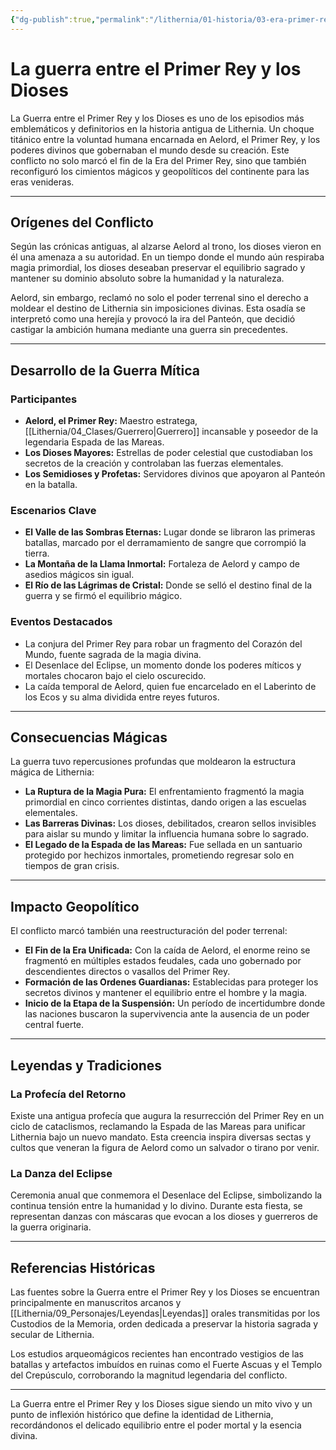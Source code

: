 ```yaml
---
{"dg-publish":true,"permalink":"/lithernia/01-historia/03-era-primer-rey/la-guerra-entre-el-primer-rey-y-los-dioses/","title":"La guerra entre el Primer Rey y los Dioses","tags":["lithernia","evento-historico","guerra","mitologia","era-del-primer-rey"]}
---
```


# La guerra entre el Primer Rey y los Dioses

La Guerra entre el Primer Rey y los Dioses es uno de los episodios más emblemáticos y definitorios en la historia antigua de Lithernia. Un choque titánico entre la voluntad humana encarnada en Aelord, el Primer Rey, y los poderes divinos que gobernaban el mundo desde su creación. Este conflicto no solo marcó el fin de la Era del Primer Rey, sino que también reconfiguró los cimientos mágicos y geopolíticos del continente para las eras venideras.

---

## Orígenes del Conflicto

Según las crónicas antiguas, al alzarse Aelord al trono, los dioses vieron en él una amenaza a su autoridad. En un tiempo donde el mundo aún respiraba magia primordial, los dioses deseaban preservar el equilibrio sagrado y mantener su dominio absoluto sobre la humanidad y la naturaleza.

Aelord, sin embargo, reclamó no solo el poder terrenal sino el derecho a moldear el destino de Lithernia sin imposiciones divinas. Esta osadía se interpretó como una herejía y provocó la ira del Panteón, que decidió castigar la ambición humana mediante una guerra sin precedentes.

---

## Desarrollo de la Guerra Mítica

### Participantes
- **Aelord, el Primer Rey:** Maestro estratega, [[Lithernia/04_Clases/Guerrero\|Guerrero]] incansable y poseedor de la legendaria Espada de las Mareas.
- **Los Dioses Mayores:** Estrellas de poder celestial que custodiaban los secretos de la creación y controlaban las fuerzas elementales.
- **Los Semidioses y Profetas:** Servidores divinos que apoyaron al Panteón en la batalla.

### Escenarios Clave
- **El Valle de las Sombras Eternas:** Lugar donde se libraron las primeras batallas, marcado por el derramamiento de sangre que corrompió la tierra.
- **La Montaña de la Llama Inmortal:** Fortaleza de Aelord y campo de asedios mágicos sin igual.
- **El Río de las Lágrimas de Cristal:** Donde se selló el destino final de la guerra y se firmó el equilibrio mágico.

### Eventos Destacados
- La conjura del Primer Rey para robar un fragmento del Corazón del Mundo, fuente sagrada de la magia divina.
- El Desenlace del Eclipse, un momento donde los poderes míticos y mortales chocaron bajo el cielo oscurecido.
- La caída temporal de Aelord, quien fue encarcelado en el Laberinto de los Ecos y su alma dividida entre reyes futuros.

---

## Consecuencias Mágicas

La guerra tuvo repercusiones profundas que moldearon la estructura mágica de Lithernia:
- **La Ruptura de la Magia Pura:** El enfrentamiento fragmentó la magia primordial en cinco corrientes distintas, dando origen a las escuelas elementales.
- **Las Barreras Divinas:** Los dioses, debilitados, crearon sellos invisibles para aislar su mundo y limitar la influencia humana sobre lo sagrado.
- **El Legado de la Espada de las Mareas:** Fue sellada en un santuario protegido por hechizos inmortales, prometiendo regresar solo en tiempos de gran crisis.

---

## Impacto Geopolítico

El conflicto marcó también una reestructuración del poder terrenal:
- **El Fin de la Era Unificada:** Con la caída de Aelord, el enorme reino se fragmentó en múltiples estados feudales, cada uno gobernado por descendientes directos o vasallos del Primer Rey.
- **Formación de las Ordenes Guardianas:** Establecidas para proteger los secretos divinos y mantener el equilibrio entre el hombre y la magia.
- **Inicio de la Etapa de la Suspensión:** Un período de incertidumbre donde las naciones buscaron la supervivencia ante la ausencia de un poder central fuerte.

---

## Leyendas y Tradiciones

### La Profecía del Retorno

Existe una antigua profecía que augura la resurrección del Primer Rey en un ciclo de cataclismos, reclamando la Espada de las Mareas para unificar Lithernia bajo un nuevo mandato. Esta creencia inspira diversas sectas y cultos que veneran la figura de Aelord como un salvador o tirano por venir.

### La Danza del Eclipse

Ceremonia anual que conmemora el Desenlace del Eclipse, simbolizando la continua tensión entre la humanidad y lo divino. Durante esta fiesta, se representan danzas con máscaras que evocan a los dioses y guerreros de la guerra originaria.

---

## Referencias Históricas

Las fuentes sobre la Guerra entre el Primer Rey y los Dioses se encuentran principalmente en manuscritos arcanos y [[Lithernia/09_Personajes/Leyendas\|Leyendas]] orales transmitidas por los Custodios de la Memoria, orden dedicada a preservar la historia sagrada y secular de Lithernia.

Los estudios arqueomágicos recientes han encontrado vestigios de las batallas y artefactos imbuídos en ruinas como el Fuerte Ascuas y el Templo del Crepúsculo, corroborando la magnitud legendaria del conflicto.

---

La Guerra entre el Primer Rey y los Dioses sigue siendo un mito vivo y un punto de inflexión histórico que define la identidad de Lithernia, recordándonos el delicado equilibrio entre el poder mortal y la esencia divina.